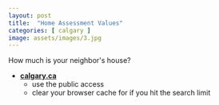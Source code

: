 ```yaml
---
layout: post
title:  "Home Assessment Values"
categories: [ calgary ]
image: assets/images/3.jpg
---
```


How much is your neighbor's house?

- **[calgary.ca](https://assessmentsearch.calgary.ca/externallogin.aspx)**
    - use the public access
    - clear your browser cache for if you hit the search limit

